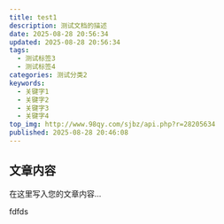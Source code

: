 ```yaml
---
title: test1
description: 测试文档的描述
date: 2025-08-28 20:56:34
updated: 2025-08-28 20:56:34
tags:
  - 测试标签3
  - 测试标签4
categories: 测试分类2
keywords:
  - 关键字1
  - 关键字2
  - 关键字3
  - 关键字4
top_img: http://www.98qy.com/sjbz/api.php?r=28205634
published: 2025-08-28 20:46:08
---
```



## 文章内容

在这里写入您的文章内容...

fdfds